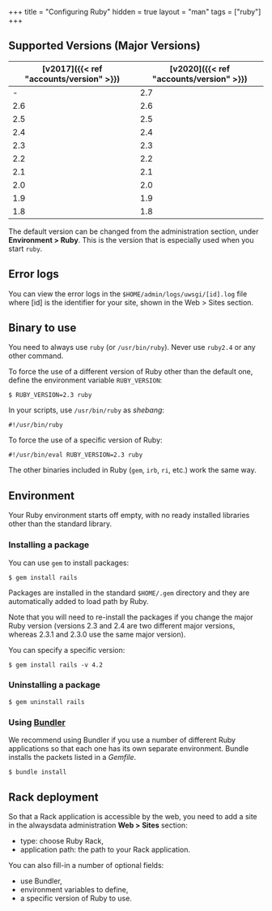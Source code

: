 +++
title = "Configuring Ruby"
hidden = true
layout = "man"
tags = ["ruby"]
+++

## Supported Versions (Major Versions)

| [v2017]({{< ref "accounts/version" >}}) | [v2020]({{< ref "accounts/version" >}}) |
| --------------------------------------- | --------------------------------------- |
| -                                       | 2.7                                     |
| 2.6                                     | 2.6                                     |
| 2.5                                     | 2.5                                     |
| 2.4                                     | 2.4                                     |
| 2.3                                     | 2.3                                     |
| 2.2                                     | 2.2                                     |
| 2.1                                     | 2.1                                     |
| 2.0                                     | 2.0                                     |
| 1.9                                     | 1.9                                     |
| 1.8                                     | 1.8                                     |

The default version can be changed from the administration section, under **Environment > Ruby**. This is the version that is especially used when you start `ruby`.

## Error logs

You can view the error logs in the `$HOME/admin/logs/uwsgi/[id].log` file where [id] is the identifier for your site, shown in the Web > Sites section.

## Binary to use

You need to always use `ruby` (or `/usr/bin/ruby`). Never use `ruby2.4` or any other command.

To force the use of a different version of Ruby other than the default one, define the environment variable `RUBY_VERSION`:

```
$ RUBY_VERSION=2.3 ruby
```

In your scripts, use `/usr/bin/ruby` as *shebang*:

```
#!/usr/bin/ruby
```

To force the use of a specific version of Ruby:

```
#!/usr/bin/eval RUBY_VERSION=2.3 ruby
```

The other binaries included in Ruby (`gem`, `irb`, `ri`, etc.) work the same way.

## Environment

Your Ruby environment starts off empty, with no ready installed libraries other than the standard library.

### Installing a package

You can use `gem` to install packages:

```
$ gem install rails
```

Packages are installed in the standard `$HOME/.gem` directory and they are automatically added to load path by Ruby.

Note that you will need to re-install the packages if you change the major Ruby version (versions 2.3 and 2.4 are two different major versions, whereas 2.3.1 and 2.3.0 use the same major version).

You can specify a specific version:

```
$ gem install rails -v 4.2
```

### Uninstalling a package

```
$ gem uninstall rails
```

### Using [Bundler](http://bundler.io/)

We recommend using Bundler if you use a number of different Ruby applications so that each one has its own separate environment. Bundle installs the packets listed in a *Gemfile*.

```
$ bundle install
```

## Rack deployment

So that a Rack application is accessible by the web, you need to add a site in the alwaysdata administration **Web > Sites** section:

- type: choose Ruby Rack,
- application path: the path to your Rack application.

You can also fill-in a number of optional fields:

- use Bundler,
- environment variables to define,
- a specific version of Ruby to use.
